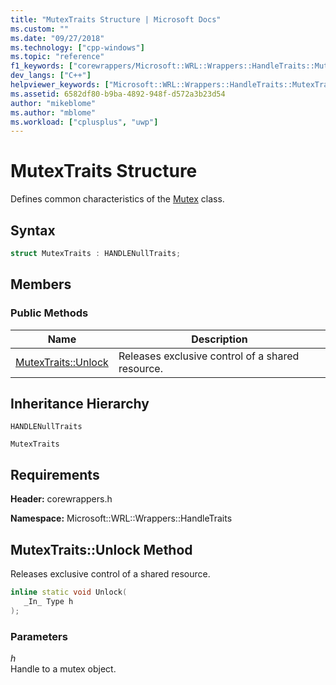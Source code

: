 ```yaml
---
title: "MutexTraits Structure | Microsoft Docs"
ms.custom: ""
ms.date: "09/27/2018"
ms.technology: ["cpp-windows"]
ms.topic: "reference"
f1_keywords: ["corewrappers/Microsoft::WRL::Wrappers::HandleTraits::MutexTraits", "corewrappers/Microsoft::WRL::Wrappers::HandleTraits::MutexTraits::Unlock"]
dev_langs: ["C++"]
helpviewer_keywords: ["Microsoft::WRL::Wrappers::HandleTraits::MutexTraits structure", "Microsoft::WRL::Wrappers::HandleTraits::MutexTraits::Unlock method"]
ms.assetid: 6582df80-b9ba-4892-948f-d572a3b23d54
author: "mikeblome"
ms.author: "mblome"
ms.workload: ["cplusplus", "uwp"]
---
```

# MutexTraits Structure

Defines common characteristics of the [Mutex](../windows/mutex-class1.md) class.

## Syntax

```cpp
struct MutexTraits : HANDLENullTraits;
```

## Members

### Public Methods

Name                           | Description
------------------------------ | ------------------------------------------------
[MutexTraits::Unlock](#unlock) | Releases exclusive control of a shared resource.

## Inheritance Hierarchy

`HANDLENullTraits`

`MutexTraits`

## Requirements

**Header:** corewrappers.h

**Namespace:** Microsoft::WRL::Wrappers::HandleTraits

## <a name="unlock"></a>MutexTraits::Unlock Method

Releases exclusive control of a shared resource.

```cpp
inline static void Unlock(
   _In_ Type h
);
```

### Parameters

*h*<br/>
Handle to a mutex object.
